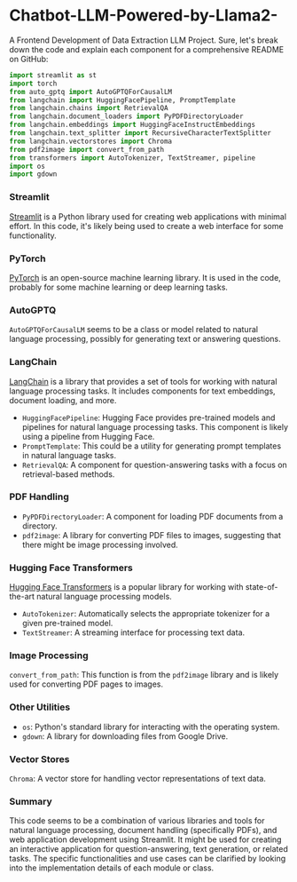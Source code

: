 # Chatbot-LLM-Powered-by-Llama2-
A Frontend Development of Data Extraction LLM Project. 
Sure, let's break down the code and explain each component for a comprehensive README on GitHub:

```python
import streamlit as st
import torch
from auto_gptq import AutoGPTQForCausalLM
from langchain import HuggingFacePipeline, PromptTemplate
from langchain.chains import RetrievalQA
from langchain.document_loaders import PyPDFDirectoryLoader
from langchain.embeddings import HuggingFaceInstructEmbeddings
from langchain.text_splitter import RecursiveCharacterTextSplitter
from langchain.vectorstores import Chroma
from pdf2image import convert_from_path
from transformers import AutoTokenizer, TextStreamer, pipeline
import os
import gdown
```

### Streamlit
[Streamlit](https://streamlit.io/) is a Python library used for creating web applications with minimal effort. In this code, it's likely being used to create a web interface for some functionality.

### PyTorch
[PyTorch](https://pytorch.org/) is an open-source machine learning library. It is used in the code, probably for some machine learning or deep learning tasks.

### AutoGPTQ
`AutoGPTQForCausalLM` seems to be a class or model related to natural language processing, possibly for generating text or answering questions.

### LangChain
[LangChain](https://github.com/jina-ai/langchain) is a library that provides a set of tools for working with natural language processing tasks. It includes components for text embeddings, document loading, and more.

- `HuggingFacePipeline`: Hugging Face provides pre-trained models and pipelines for natural language processing tasks. This component is likely using a pipeline from Hugging Face.
- `PromptTemplate`: This could be a utility for generating prompt templates in natural language tasks.
- `RetrievalQA`: A component for question-answering tasks with a focus on retrieval-based methods.

### PDF Handling
- `PyPDFDirectoryLoader`: A component for loading PDF documents from a directory.
- `pdf2image`: A library for converting PDF files to images, suggesting that there might be image processing involved.

### Hugging Face Transformers
[Hugging Face Transformers](https://github.com/huggingface/transformers) is a popular library for working with state-of-the-art natural language processing models.

- `AutoTokenizer`: Automatically selects the appropriate tokenizer for a given pre-trained model.
- `TextStreamer`: A streaming interface for processing text data.

### Image Processing
`convert_from_path`: This function is from the `pdf2image` library and is likely used for converting PDF pages to images.

### Other Utilities
- `os`: Python's standard library for interacting with the operating system.
- `gdown`: A library for downloading files from Google Drive.

### Vector Stores
`Chroma`: A vector store for handling vector representations of text data.

### Summary
This code seems to be a combination of various libraries and tools for natural language processing, document handling (specifically PDFs), and web application development using Streamlit. It might be used for creating an interactive application for question-answering, text generation, or related tasks. The specific functionalities and use cases can be clarified by looking into the implementation details of each module or class.
